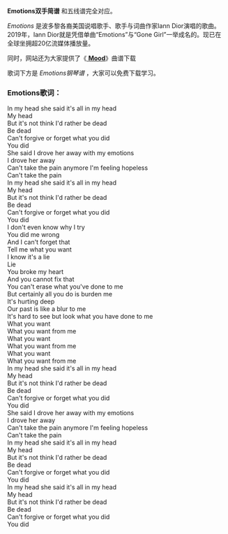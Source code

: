 

**Emotions双手简谱** 和五线谱完全对应。

_Emotions_ 是波多黎各裔美国说唱歌手、歌手与词曲作家Iann Dior演唱的歌曲。2019年，Iann
Dior就是凭借单曲“Emotions”与“Gone Girl”一举成名的。现已在全球坐拥超20亿流媒体播放量。

同时，网站还为大家提供了《[ **Mood**](Music-12113-Mood-24kGoldn-ft-Iann-Dior.html
"Mood")》曲谱下载

歌词下方是 _Emotions钢琴谱_ ，大家可以免费下载学习。

### Emotions歌词：

In my head she said it's all in my head  
My head  
But it's not think I'd rather be dead  
Be dead  
Can't forgive or forget what you did  
You did  
She said I drove her away with my emotions  
I drove her away  
Can't take the pain anymore I'm feeling hopeless  
Can't take the pain  
In my head she said it's all in my head  
My head  
But it's not think I'd rather be dead  
Be dead  
Can't forgive or forget what you did  
You did  
I don't even know why I try  
You did me wrong  
And I can't forget that  
Tell me what you want  
I know it's a lie  
Lie  
You broke my heart  
And you cannot fix that  
You can't erase what you've done to me  
But certainly all you do is burden me  
It's hurting deep  
Our past is like a blur to me  
It's hard to see but look what you have done to me  
What you want  
What you want from me  
What you want  
What you want from me  
What you want  
What you want from me  
In my head she said it's all in my head  
My head  
But it's not think I'd rather be dead  
Be dead  
Can't forgive or forget what you did  
You did  
She said I drove her away with my emotions  
I drove her away  
Can't take the pain anymore I'm feeling hopeless  
Can't take the pain  
In my head she said it's all in my head  
My head  
But it's not think I'd rather be dead  
Be dead  
Can't forgive or forget what you did  
You did  
In my head she said it's all in my head  
My head  
But it's not think I'd rather be dead  
Be dead  
Can't forgive or forget what you did  
You did

